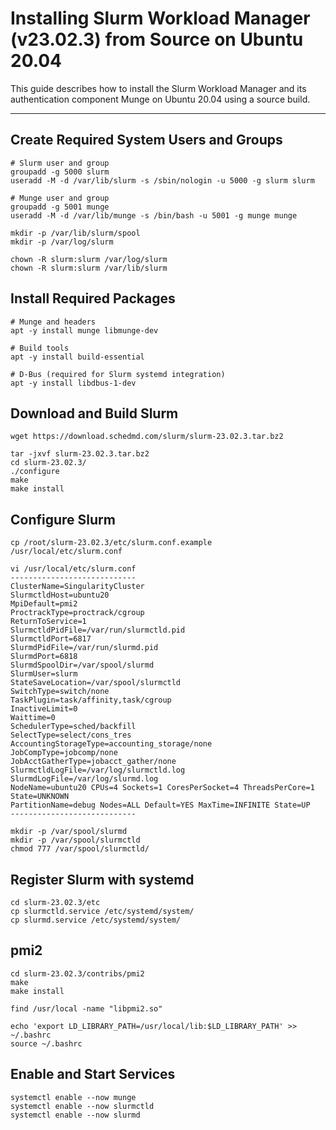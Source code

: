 # Installing Slurm Workload Manager (v23.02.3) from Source on Ubuntu 20.04

This guide describes how to install the Slurm Workload Manager and its authentication component Munge on Ubuntu 20.04 using a source build.

---

## Create Required System Users and Groups
```
# Slurm user and group
groupadd -g 5000 slurm
useradd -M -d /var/lib/slurm -s /sbin/nologin -u 5000 -g slurm slurm

# Munge user and group
groupadd -g 5001 munge
useradd -M -d /var/lib/munge -s /bin/bash -u 5001 -g munge munge

mkdir -p /var/lib/slurm/spool
mkdir -p /var/log/slurm

chown -R slurm:slurm /var/log/slurm
chown -R slurm:slurm /var/lib/slurm
```

## Install Required Packages
```
# Munge and headers
apt -y install munge libmunge-dev

# Build tools
apt -y install build-essential

# D-Bus (required for Slurm systemd integration)
apt -y install libdbus-1-dev
```

## Download and Build Slurm
```
wget https://download.schedmd.com/slurm/slurm-23.02.3.tar.bz2

tar -jxvf slurm-23.02.3.tar.bz2
cd slurm-23.02.3/
./configure
make
make install
```

## Configure Slurm
```
cp /root/slurm-23.02.3/etc/slurm.conf.example /usr/local/etc/slurm.conf

vi /usr/local/etc/slurm.conf
----------------------------
ClusterName=SingularityCluster
SlurmctldHost=ubuntu20
MpiDefault=pmi2
ProctrackType=proctrack/cgroup
ReturnToService=1
SlurmctldPidFile=/var/run/slurmctld.pid
SlurmctldPort=6817
SlurmdPidFile=/var/run/slurmd.pid
SlurmdPort=6818
SlurmdSpoolDir=/var/spool/slurmd
SlurmUser=slurm
StateSaveLocation=/var/spool/slurmctld
SwitchType=switch/none
TaskPlugin=task/affinity,task/cgroup
InactiveLimit=0
Waittime=0
SchedulerType=sched/backfill
SelectType=select/cons_tres
AccountingStorageType=accounting_storage/none
JobCompType=jobcomp/none
JobAcctGatherType=jobacct_gather/none
SlurmctldLogFile=/var/log/slurmctld.log
SlurmdLogFile=/var/log/slurmd.log
NodeName=ubuntu20 CPUs=4 Sockets=1 CoresPerSocket=4 ThreadsPerCore=1 State=UNKNOWN
PartitionName=debug Nodes=ALL Default=YES MaxTime=INFINITE State=UP
----------------------------

mkdir -p /var/spool/slurmd
mkdir -p /var/spool/slurmctld
chmod 777 /var/spool/slurmctld/
```

## Register Slurm with systemd
```
cd slurm-23.02.3/etc
cp slurmctld.service /etc/systemd/system/
cp slurmd.service /etc/systemd/system/
```

## pmi2
```
cd slurm-23.02.3/contribs/pmi2
make
make install

find /usr/local -name "libpmi2.so"

echo 'export LD_LIBRARY_PATH=/usr/local/lib:$LD_LIBRARY_PATH' >> ~/.bashrc
source ~/.bashrc
```

## Enable and Start Services
```
systemctl enable --now munge
systemctl enable --now slurmctld
systemctl enable --now slurmd
```
